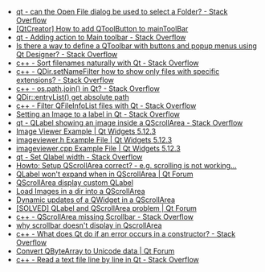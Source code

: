 - [qt - can the Open File dialog be used to select a Folder? - Stack Overflow](https://stackoverflow.com/questions/3941917/can-the-open-file-dialog-be-used-to-select-a-folder)
- [[QtCreator] How to add QToolButton to mainToolBar](https://www.qtcentre.org/threads/23076-QtCreator-How-to-add-QToolButton-to-mainToolBar)
- [qt - Adding action to Main toolbar - Stack Overflow](https://stackoverflow.com/questions/17268054/adding-action-to-main-toolbar)
- [Is there a way to define a QToolbar with buttons and popup menus using Qt Designer? - Stack Overflow](https://stackoverflow.com/questions/6740770/is-there-a-way-to-define-a-qtoolbar-with-buttons-and-popup-menus-using-qt-design/10770235)
- [c++ - Sort filenames naturally with Qt - Stack Overflow](https://stackoverflow.com/questions/11933883/sort-filenames-naturally-with-qt)
- [c++ - QDir.setNameFilter how to show only files with specific extensions? - Stack Overflow](https://stackoverflow.com/questions/15553258/qdir-setnamefilter-how-to-show-only-files-with-specific-extensions)
- [c++ - os.path.join() in Qt? - Stack Overflow](https://stackoverflow.com/questions/2217258/os-path-join-in-qt/2217314)
- [QDir::entryList() get absolute path](https://www.qtcentre.org/threads/40894-QDir-entryList()-get-absolute-path)
- [c++ - Filter QFileInfoList files with Qt - Stack Overflow](https://stackoverflow.com/questions/4364513/filter-qfileinfolist-files-with-qt)
- [Setting an Image to a label in Qt - Stack Overflow](https://stackoverflow.com/questions/16013027/setting-an-image-to-a-label-in-qt)
- [qt - QLabel showing an image inside a QScrollArea - Stack Overflow](https://stackoverflow.com/questions/10981662/qlabel-showing-an-image-inside-a-qscrollarea)
- [Image Viewer Example | Qt Widgets 5.12.3](https://doc.qt.io/qt-5/qtwidgets-widgets-imageviewer-example.html)
- [imageviewer.h Example File | Qt Widgets 5.12.3](https://doc.qt.io/qt-5/qtwidgets-widgets-imageviewer-imageviewer-h.html)
- [imageviewer.cpp Example File | Qt Widgets 5.12.3](https://doc.qt.io/qt-5/qtwidgets-widgets-imageviewer-imageviewer-cpp.html)
- [qt - Set Qlabel width - Stack Overflow](https://stackoverflow.com/questions/12841269/set-qlabel-width)
- [Howto: Setup QScrollArea correct? - e.g. scrolling is not working...](https://www.qtcentre.org/threads/33829-Howto-Setup-QScrollArea-correct-e-g-scrolling-is-not-working)
- [QLabel won't expand when in QScrollArea | Qt Forum](https://forum.qt.io/topic/31189/qlabel-won-t-expand-when-in-qscrollarea/5)
- [QScrollArea display custom QLabel](https://www.qtcentre.org/threads/4524-QScrollArea-display-custom-QLabel)
- [Load Images in a dir into a QScrollArea](https://www.qtcentre.org/threads/18161-Load-Images-in-a-dir-into-a-QScrollArea)
- [Dynamic updates of a QWidget in a QScrollArea](https://www.qtcentre.org/threads/14938-Dynamic-updates-of-a-QWidget-in-a-QScrollArea)
- [[SOLVED] QLabel and QScrollArea problem | Qt Forum](https://forum.qt.io/topic/42683/solved-qlabel-and-qscrollarea-problem)
- [c++ - QScrollArea missing Scrollbar - Stack Overflow](https://stackoverflow.com/questions/18703286/qscrollarea-missing-scrollbar)
- [why scrollbar doesn't display in QscrollArea](https://www.qtcentre.org/threads/22712-why-scrollbar-doesn-t-display-in-QscrollArea)
- [c++ - What does Qt do if an error occurs in a constructor? - Stack Overflow](https://stackoverflow.com/questions/48414296/what-does-qt-do-if-an-error-occurs-in-a-constructor?rq=1)
- [Convert QByteArray to Unicode data | Qt Forum](https://forum.qt.io/topic/83042/convert-qbytearray-to-unicode-data)
- [c++ - Read a text file line by line in Qt - Stack Overflow](https://stackoverflow.com/questions/5444959/read-a-text-file-line-by-line-in-qt)

